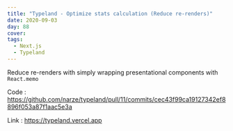 ```yaml
---
title: "Typeland - Optimize stats calculation (Reduce re-renders)"
date: 2020-09-03
day: 88
cover:
tags:
  - Next.js
  - Typeland
---
```


Reduce re-renders with simply wrapping presentational components with `React.memo`

Code : https://github.com/narze/typeland/pull/11/commits/cec43f99ca19127342ef8896f053a87f1aac5e3a

Link : https://typeland.vercel.app

